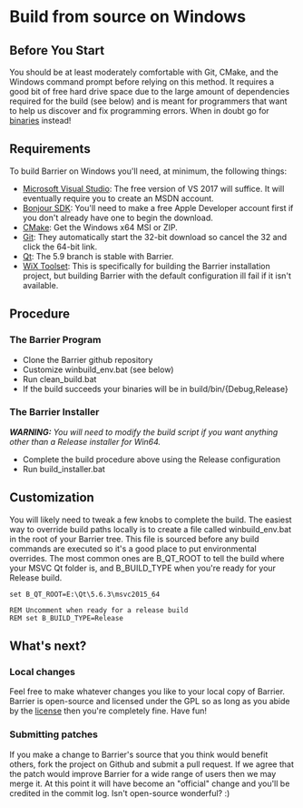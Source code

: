 # Build from source on Windows

## Before You Start

You should be at least moderately comfortable with Git, CMake, and the Windows command prompt before relying on this method. It requires a good bit of free hard drive space due to the large amount of dependencies required for the build (see below) and is meant for programmers that want to help us discover and fix programming errors.  When in doubt go for [binaries](Home) instead!

## Requirements

To build Barrier on Windows you'll need, at minimum, the following things:
- [Microsoft Visual Studio](https://www.visualstudio.com/vs/community/): The free version of VS 2017 will suffice. It will eventually require you to create an MSDN account.
- [Bonjour SDK](https://developer.apple.com/download/more/?=Bonjour%20SDK%20for%20Windows): You'll need to make a free Apple Developer account first if you don't already have one to begin the download.
- [CMake](https://cmake.org/download/): Get the Windows x64 MSI or ZIP.
- [Git](https://git-scm.com/download/win): They automatically start the 32-bit download so cancel the 32 and click the 64-bit link.
- [Qt](https://www.qt.io/download-thank-you?os=windows): The 5.9 branch is stable with Barrier.
- [WiX Toolset](https://github.com/wixtoolset/wix3/releases/): This is specifically for building the Barrier installation project, but building Barrier with the default configuration ill fail if it isn't available.

## Procedure

### The Barrier Program
- Clone the Barrier github repository
- Customize winbuild_env.bat (see below)
- Run clean_build.bat
- If the build succeeds your binaries will be in build/bin/{Debug,Release}

### The Barrier Installer
*__WARNING:__ You will need to modify the build script if you want anything other than a Release installer for Win64.*
- Complete the build procedure above using the Release configuration
- Run build_installer.bat

## Customization

You will likely need to tweak a few knobs to complete the build. The easiest way to override build paths locally is to create a file called winbuild_env.bat in the root of your Barrier tree. This file is sourced before any build commands are executed so it's a good place to put environmental overrides. The most common ones are B_QT_ROOT to tell the build where your MSVC Qt folder is, and B_BUILD_TYPE when you're ready for your Release build.

    set B_QT_ROOT=E:\Qt\5.6.3\msvc2015_64

    REM Uncomment when ready for a release build
    REM set B_BUILD_TYPE=Release

## What's next?

### Local changes

Feel free to make whatever changes you like to your local copy of Barrier. Barrier is open-source and licensed under the GPL so as long as you abide by the [license](https://raw.githubusercontent.com/debauchee/barrier/master/LICENSE) then you're completely fine. Have fun!

### Submitting patches

If you make a change to Barrier's source that you think would benefit others, fork the project on Github and submit a pull request. If we agree that the patch would improve Barrier for a wide range of users then we may merge it. At this point it will have become an "official" change and you'll be credited in the commit log. Isn't open-source wonderful? :)
